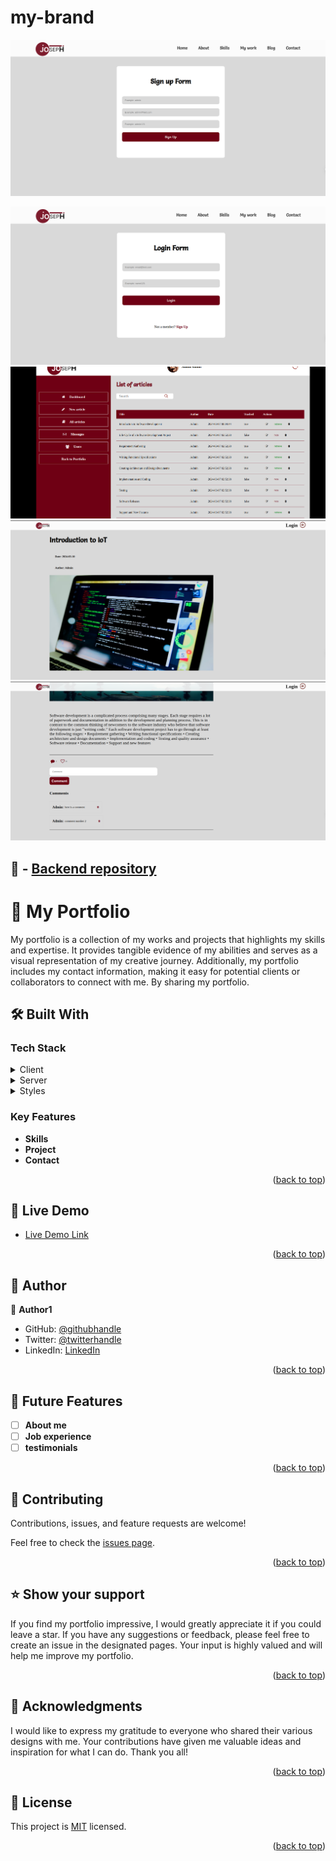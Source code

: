 # my-brand
![](./src/image/sinup.png)

![](./src/image/login.png)
![](./src/image/mybrand.png)
![](./src/image/bloview.png)
![](./src/image/commentandlike.png)



## 🚀 - [Backend repository](https://github.com/Irirwanirira/my-brand-back-end)


<!-- PROJECT DESCRIPTION -->

# 📖 My Portfolio <a name="about-project"></a>


My portfolio is a collection of my works and projects that highlights my skills and expertise. It provides tangible evidence of my abilities and serves as a visual representation of my creative journey. Additionally, my portfolio includes my contact information, making it easy for potential clients or collaborators to connect with me. By sharing my portfolio.

## 🛠 Built With <a name="built-with"></a>

### Tech Stack <a name="tech-stack"></a>


<details>
  <summary>Client</summary>
  <ul>
    <li>TypeScript</li>
  </ul>
</details>

<details>
  <summary>Server</summary>
  <ul>
    <li><a href="https://expressjs.com/">Express.js</a></li>
  </ul>
</details>

<details>
<summary>Styles</summary>
  <ul>
    <li><a href="https://tailwindcss.com/">CSS</a></li>
  </ul>
</details>

<!-- Features -->

### Key Features <a name="key-features"></a>


- **Skills**
- **Project**
- **Contact**

<p align="right">(<a href="#readme-top">back to top</a>)</p>

<!-- LIVE DEMO -->

## 🚀 Live Demo <a name="live-demo"></a>


- [Live Demo Link](https://irirwanirira.github.io/my-brand/src/)

<p align="right">(<a href="#readme-top">back to top</a>)</p>

<!-- GETTING STARTED -->

<!-- AUTHORS -->

## 👥 Author <a name="authors"></a>


👤 **Author1**

- GitHub: [@githubhandle](https://github.com/githubhandle)
- Twitter: [@twitterhandle](https://twitter.com/twitterhandle)
- LinkedIn: [LinkedIn](https://linkedin.com/in/linkedinhandle)




<p align="right">(<a href="#readme-top">back to top</a>)</p>

<!-- FUTURE FEATURES -->

## 🔭 Future Features <a name="future-features"></a>

- [ ] **About me**
- [ ] **Job experience**
- [ ] **testimonials**

<p align="right">(<a href="#readme-top">back to top</a>)</p>

<!-- CONTRIBUTING -->

## 🤝 Contributing <a name="contributing"></a>

Contributions, issues, and feature requests are welcome!

Feel free to check the [issues page](https://github.com/Irirwanirira/Portfolio-v1/issues).

<p align="right">(<a href="#readme-top">back to top</a>)</p>

<!-- SUPPORT -->

## ⭐️ Show your support <a name="support"></a>


If you find my portfolio impressive, I would greatly appreciate it if you could leave a star. If you have any suggestions or feedback, please feel free to create an issue in the designated pages. Your input is highly valued and will help me improve my portfolio.
<p align="right">(<a href="#readme-top">back to top</a>)</p>

<!-- ACKNOWLEDGEMENTS -->

## 🙏 Acknowledgments <a name="acknowledgements"></a>

I would like to express my gratitude to everyone who shared their various designs with me. Your contributions have given me valuable ideas and inspiration for what I can do. Thank you all!

<p align="right">(<a href="#readme-top">back to top</a>)</p>



<!-- LICENSE -->

## 📝 License <a name="license"></a>

This project is [MIT](./LICENSE) licensed.

<p align="right">(<a href="#readme-top">back to top</a>)</p>
